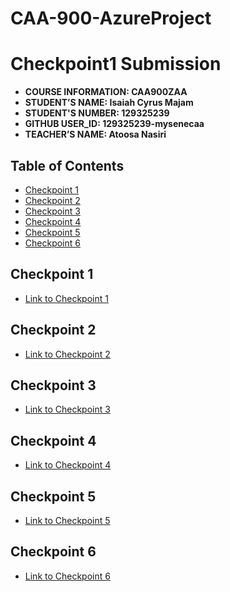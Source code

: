 # CAA-900-AzureProject


# Checkpoint1 Submission

- **COURSE INFORMATION: CAA900ZAA**
- **STUDENT’S NAME: Isaiah Cyrus Majam**
- **STUDENT'S NUMBER: 129325239**
- **GITHUB USER_ID: 129325239-mysenecaa**
- **TEACHER’S NAME: Atoosa Nasiri**

## Table of Contents
 - [Checkpoint 1](#checkpoint-1)
 - [Checkpoint 2](#checkpoint-2)
 - [Checkpoint 3](#checkpoint-3)
 - [Checkpoint 4](#checkpoint-4)
 - [Checkpoint 5](#checkpoint-5)
 - [Checkpoint 6](#checkpoint-6)

   
## Checkpoint 1

- [Link to Checkpoint 1](https://github.com/129325239-mysenecaa/CAA-900-AzureProject/tree/main/Checkpoint1)

## Checkpoint 2

- [Link to Checkpoint 2]()

## Checkpoint 3

- [Link to Checkpoint 3]()

## Checkpoint 4

- [Link to Checkpoint 4]()

## Checkpoint 5

- [Link to Checkpoint 5]()

## Checkpoint 6

- [Link to Checkpoint 6]()


